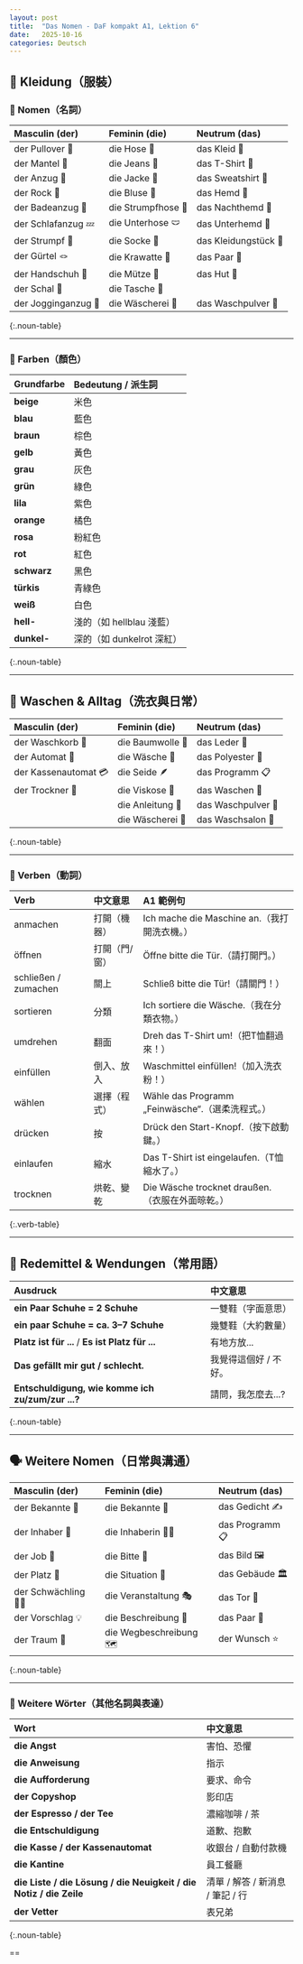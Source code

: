 ```yaml
---
layout: post
title:  "Das Nomen - DaF kompakt A1, Lektion 6"
date:   2025-10-16
categories: Deutsch
---
```


<!-- 流量追蹤 -->
<script src="{{ '/assets/js/momo-script.js' | relative_url }}"></script>

<style>
.noun-table th:nth-child(1), .noun-table td:nth-child(1) { color: #4169E1; } /* Masculin 欄 - Royal Blue */
.noun-table th:nth-child(2), .noun-table td:nth-child(2) { color: #FF6B6B; } /* Feminin 欄 - Coral Red */
.noun-table th:nth-child(3), .noun-table td:nth-child(3) { color: #2ECC71; } /* Neutrum 欄 - Emerald Green */

.verb-table th:nth-child(1), .verb-table td:nth-child(1) { color: #333; font-weight: 700; }
.verb-table th:nth-child(2), .verb-table td:nth-child(2) { color: #555; }
.verb-table th:nth-child(3), .verb-table td:nth-child(3) { color: #777; }

</style>

## 👕 Kleidung（服裝）

### 📘 Nomen（名詞）

| Masculin (der) | Feminin (die) | Neutrum (das) |
| :------------- | :------------ | :------------ |
| der Pullover 🧶 | die Hose 👖 | das Kleid 👗 |
| der Mantel 🧥 | die Jeans 👖 | das T-Shirt 👕 |
| der Anzug 👔 | die Jacke 🧥 | das Sweatshirt 👕 |
| der Rock 👗 | die Bluse 👚 | das Hemd 👔 |
| der Badeanzug 👙 | die Strumpfhose 🧦 | das Nachthemd 🌙 |
| der Schlafanzug 💤 | die Unterhose 🩲 | das Unterhemd 👕 |
| der Strumpf 🧦 | die Socke 🧦 | das Kleidungstück 👕 |
| der Gürtel 🪢 | die Krawatte 👔 | das Paar 👞 |
| der Handschuh 🧤 | die Mütze 🧢 | das Hut 🎩 |
| der Schal 🧣 | die Tasche 👜 | |
| der Jogginganzug 🏃 | die Wäscherei 🧺 | das Waschpulver 🧼 |
{:.noun-table}

---

### 🎨 Farben（顏色）

| Grundfarbe | Bedeutung / 派生詞 |
| :---------- | :---------------- |
| **beige** | 米色 |
| **blau** | 藍色 |
| **braun** | 棕色 |
| **gelb** | 黃色 |
| **grau** | 灰色 |
| **grün** | 綠色 |
| **lila** | 紫色 |
| **orange** | 橘色 |
| **rosa** | 粉紅色 |
| **rot** | 紅色 |
| **schwarz** | 黑色 |
| **türkis** | 青綠色 |
| **weiß** | 白色 |
| **hell-** | 淺的（如 hellblau 淺藍） |
| **dunkel-** | 深的（如 dunkelrot 深紅） |
{:.noun-table}

---

## 🧺 Waschen & Alltag（洗衣與日常）

| Masculin (der) | Feminin (die) | Neutrum (das) |
| :------------- | :------------ | :------------ |
| der Waschkorb 🧺 | die Baumwolle 🌿 | das Leder 🐄 |
| der Automat 🤖 | die Wäsche 👕 | das Polyester 🧵 |
| der Kassenautomat 💳 | die Seide 🪶 | das Programm 📋 |
| der Trockner 🔄 | die Viskose 🧶 | das Waschen 🧺 |
| | die Anleitung 📄 | das Waschpulver 🧼 |
| | die Wäscherei 🧺 | das Waschsalon 🧽 |
{:.noun-table}

---

### 🔧 Verben（動詞）

| Verb | 中文意思 | A1 範例句 |
| :---- | :-------- | :--------- |
| anmachen | 打開（機器） | Ich mache die Maschine an.（我打開洗衣機。） |
| öffnen | 打開（門/窗） | Öffne bitte die Tür.（請打開門。） |
| schließen / zumachen | 關上 | Schließ bitte die Tür!（請關門！） |
| sortieren | 分類 | Ich sortiere die Wäsche.（我在分類衣物。） |
| umdrehen | 翻面 | Dreh das T-Shirt um!（把T恤翻過來！） |
| einfüllen | 倒入、放入 | Waschmittel einfüllen!（加入洗衣粉！） |
| wählen | 選擇（程式） | Wähle das Programm „Feinwäsche“.（選柔洗程式。） |
| drücken | 按 | Drück den Start-Knopf.（按下啟動鍵。） |
| einlaufen | 縮水 | Das T-Shirt ist eingelaufen.（T恤縮水了。） |
| trocknen | 烘乾、變乾 | Die Wäsche trocknet draußen.（衣服在外面晾乾。） |
{:.verb-table}

---

## 💬 Redemittel & Wendungen（常用語）

| Ausdruck | 中文意思 |
| :-------- | :-------- |
| **ein Paar Schuhe = 2 Schuhe** | 一雙鞋（字面意思） |
| **ein paar Schuhe = ca. 3–7 Schuhe** | 幾雙鞋（大約數量） |
| **Platz ist für ...** / **Es ist Platz für ...** | 有地方放... |
| **Das gefällt mir gut / schlecht.** | 我覺得這個好 / 不好。 |
| **Entschuldigung, wie komme ich zu/zum/zur ...?** | 請問，我怎麼去...? |
{:.noun-table}

---

## 🗣️ Weitere Nomen（日常與溝通）

| Masculin (der) | Feminin (die) | Neutrum (das) |
| :------------- | :------------ | :------------ |
| der Bekannte 👨 | die Bekannte 👩 | das Gedicht ✍️ |
| der Inhaber 🧍 | die Inhaberin 👩‍💼 | das Programm 📋 |
| der Job 💼 | die Bitte 🙏 | das Bild 🖼️ |
| der Platz 📍 | die Situation 💬 | das Gebäude 🏛️ |
| der Schwächling 🧍‍♂️ | die Veranstaltung 🎭 | das Tor 🚪 |
| der Vorschlag 💡 | die Beschreibung 📘 | das Paar 👞 |
| der Traum 💭 | die Wegbeschreibung 🗺️ | der Wunsch ⭐ |
{:.noun-table}

---

### 🧾 Weitere Wörter（其他名詞與表達）

| Wort | 中文意思 |
| :---- | :-------- |
| **die Angst** | 害怕、恐懼 |
| **die Anweisung** | 指示 |
| **die Aufforderung** | 要求、命令 |
| **der Copyshop** | 影印店 |
| **der Espresso / der Tee** | 濃縮咖啡 / 茶 |
| **die Entschuldigung** | 道歉、抱歉 |
| **die Kasse / der Kassenautomat** | 收銀台 / 自動付款機 |
| **die Kantine** | 員工餐廳 |
| **die Liste / die Lösung / die Neuigkeit / die Notiz / die Zeile** | 清單 / 解答 / 新消息 / 筆記 / 行 |
| **der Vetter** | 表兄弟 |
{:.noun-table}

==